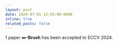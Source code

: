 ```yaml
---
layout: post
date: 2024-07-01 15:59:00-0400
inline: true
related_posts: false
---
```


1 paper **$\infty$-Brush** has been accepted to ECCV 2024.
